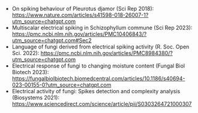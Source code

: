 - On spiking behaviour of Pleurotus djamor (Sci Rep 2018): https://www.nature.com/articles/s41598-018-26007-1?utm_source=chatgpt.com
- Multiscalar electrical spiking in Schizophyllum commune (Sci Rep 2023): https://pmc.ncbi.nlm.nih.gov/articles/PMC10406843/?utm_source=chatgpt.com#Sec2
- Language of fungi derived from electrical spiking activity (R. Soc. Open Sci. 2022): https://pmc.ncbi.nlm.nih.gov/articles/PMC8984380/?utm_source=chatgpt.com
- Electrical response of fungi to changing moisture content (Fungal Biol Biotech 2023): https://fungalbiolbiotech.biomedcentral.com/articles/10.1186/s40694-023-00155-0?utm_source=chatgpt.com
- Electrical activity of fungi: Spikes detection and complexity analysis (Biosystems 2021): https://www.sciencedirect.com/science/article/pii/S0303264721000307
